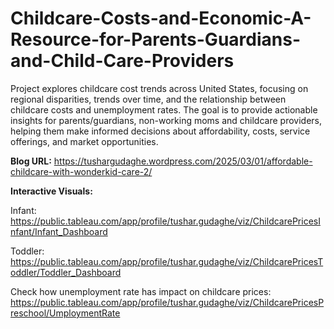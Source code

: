 # Childcare-Costs-and-Economic-A-Resource-for-Parents-Guardians-and-Child-Care-Providers

Project explores childcare cost trends across United States, focusing on regional disparities, trends over time, and the relationship between childcare costs and unemployment rates. The goal is to provide actionable insights for parents/guardians, non-working moms and childcare providers, helping them make informed decisions about affordability, costs, service offerings, and market opportunities.

**Blog URL:**
https://tushargudaghe.wordpress.com/2025/03/01/affordable-childcare-with-wonderkid-care-2/

**Interactive Visuals:**

  Infant: https://public.tableau.com/app/profile/tushar.gudaghe/viz/ChildcarePricesInfant/Infant_Dashboard
  
  Toddler: https://public.tableau.com/app/profile/tushar.gudaghe/viz/ChildcarePricesToddler/Toddler_Dashboard
  
  Check how unemployment rate has impact on childcare prices: https://public.tableau.com/app/profile/tushar.gudaghe/viz/ChildcarePricesPreschool/UmploymentRate

